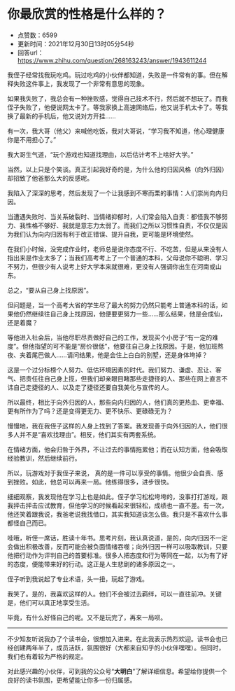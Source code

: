 # 你最欣赏的性格是什么样的？
- 点赞数：6599
- 更新时间：2021年12月30日13时05分54秒
- 回答url：https://www.zhihu.com/question/268163243/answer/1943611244
<body>
 <p data-pid="BQoR741Z">我侄子经常找我玩吃鸡。玩过吃鸡的小伙伴都知道，失败是一件常有的事。但在解释失败这件事上，我发现了一个非常有意思的现象。</p>
 <p data-pid="o9TJzZFU">如果我失败了，我总会有一种挫败感，觉得自己技术不行，然后就不想玩了。而我侄子失败了，他便说网太卡了。等我家换上高速网络后，他又说手机太卡了。等我换了最新的手机后，他又说对方开挂……</p>
 <p data-pid="QTdgRqXj">有一次，我大哥（他父）来喊他吃饭，我对大哥说，“学习我不知道，他心理健康你是不用担心了。”</p>
 <p data-pid="PROcPCsC">我大哥生气道，“玩个游戏也知道找理由，以后估计考不上啥好大学。”</p>
 <p data-pid="T2sujseq">当然，以上只是个笑谈。真正引起我好奇的是，为什么他的归因风格（向外归因）却招致了他爸那么大的反感呢。</p>
 <p data-pid="h5OpjG8T">我陷入了深深的思考，然后发现了一个让我感到不寒而栗的事情：人们崇尚向内归因。</p>
 <p data-pid="krA6z9S_">当遭遇失败时、当关系破裂时、当情绪抑郁时，人们常会陷入自责：都怪我不够努力、我性格不够好、我就是意志力太弱了。而我们之所以习惯性自责，不仅仅是因为我们认为向内归因有利于改正错误、提升自我，更可能是环境使然。</p>
 <p data-pid="ycK9Lem4">在我们小时候，没完成作业时，老师总是说你态度不行、不吃苦，但是从来没有人指出来是作业太多了；当我们高考考上了一个普通的本科，父母说你不聪明、学习不努力，但很少有人说考上好大学本来就很难，更没有人强调你出生在河南或山东。</p>
 <p data-pid="hnVdD6pW">总之，“要从自己身上找原因”。</p>
 <p data-pid="h1YwjNrf">但问题是，当一个高考大省的学生尽了最大的努力仍然只能考上普通本科的话，如果他仍然继续往自己身上找原因，他便要更努力一些……那么结果，他是会成仙，还是着魔？</p>
 <p data-pid="0BomNTWi">等他进入社会后，当他尽职尽责做好自己的工作，发现买个小房子“有一定的难度”。但他指望的可不能是“房价很低”，他要往自己身上找原因。于是，他加班熬夜、夹着尾巴做人……请问结果，他是会住上白白的别墅，还是身体垮掉？</p>
 <p data-pid="h_VGda14">这是一个过分标榜个人努力、低估环境因素的时代。我们努力、谦虚、忍让、客气、把责任往自己身上揽，但我们却亲眼目睹那些走捷径的人、那些在网上直言不讳自己走捷径的人、以及走了捷径还要自我美化与宣传的人。</p>
 <p data-pid="p2CUBf71">所以最终，相比于向外归因的人，那些向内归因的人，他们真的更热血、更幸福、更有所作为了吗？还是变得更无力、更不快乐、更碌碌无为？</p>
 <p data-pid="E5P7icAR">慢慢地，我在我侄子这样的人身上找到了答案。我发现善于向外归因的人，他们很多人并不是“喜欢找理由”。相反，他们其实有两套系统。</p>
 <p data-pid="0WDqFMuS">在情绪方面，他会归咎于外界，不让过去的事情拖累他；而在认知方面，他会吸取经验教训，然后继续前行。</p>
 <p data-pid="0gKPVKkf">所以，玩游戏对于我侄子来说， 真的是一件可以享受的事情。他很少会自责、感到挫败。如此，他总可以再来一局。他练得很多，进步很快。</p>
 <p data-pid="uZ3OR2As">细细观察，我发现他在学习上也是如此。侄子学习松松垮垮的，没事打打游戏，跟我抨击抨击应试教育，但他学习的时候看起来很轻松，成绩也一直不差。有一次，他还笑着跟我说，我爸老说我找借口，其实我知道该怎么做。我只是不喜欢什么事都怪自己而已。</p>
 <p data-pid="i9_DwJcA">哇哦，听侄一席话，胜读十年书。思考片刻，我认真说道，是的，向内归因不一定会做出积极改善，反而可能会被负面情绪吞噬；向外归因一样可以吸取教训，只要他把行动作为评判自己的首要标准。很多人把态度和行为等同在一起，以为有了好的态度，便能带来好的行动。这正是人生悲剧的诸多原因之一。</p>
 <p data-pid="cc-E4-Z3">侄子听到我说起了专业术语，头一扭，玩起了游戏。</p>
 <p data-pid="Hj0UNtho">我笑了。是的，我喜欢这样的人。他们不会被过去羁绊，可以一直往前冲。关键是，他们可以真正地享受生活。</p>
 <p data-pid="X-5c2_EN">毕竟，有什么好怪自己的呢。又不是玩完了，再来一局呗。</p>
 <hr>
 <p data-pid="qyBZf45d">不少知友听说我办了个读书会，很想加入进来。在此我表示热烈欢迎。读书会也已经创建两年半了，成员活跃，氛围很好（大都来自知乎的小伙伴嘿嘿）。但同时，我们也有着较为严格的规定。</p>
 <p data-pid="2vU8ruB9">对此感兴趣的小伙伴，可到我的公众号“<b>大明白</b>”了解详细信息。希望给你提供一个良好的读书氛围，更希望能让你多一份归属感。</p>
</body>